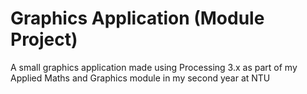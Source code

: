 # Graphics Application (Module Project)
A small graphics application made using Processing 3.x as part of my Applied Maths and Graphics module in my second year at NTU
